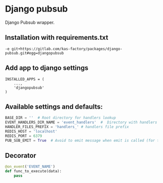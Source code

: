 # Django pubsub

Django Pubsub wrapper.

## Installation with requirements.txt
```
-e git+https://gitlab.com/kas-factory/packages/django-pubsub.git#egg=djangopubsub
```

## Add app to django settings
```
INSTALLED_APPS = (
    ...,
    'djangopubsub'
)
```

## Available settings and defaults:
```python
BASE_DIR = ''  # Root directory for handlers lookup
EVENT_HANDLERS_DIR_NAME = 'event_handlers'  #  Directory with handlers on every app module
HANDLER_FILES_PREFIX = 'handlers_' # handlers file prefix
REDIS_HOST = 'localhost'
REDIS_PORT = 6379 
PUB_SUB_EMIT = True  # Avoid to emit message when emit is called (for tests)
```

## Decorator
```python
@on_event('EVENT_NAME')
def func_to_execute(data):
    pass
```
